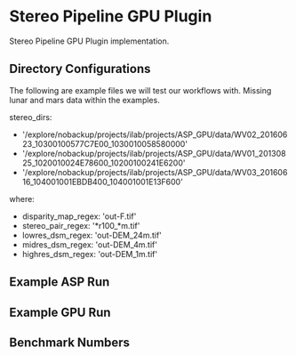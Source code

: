 # Stereo Pipeline GPU Plugin

Stereo Pipeline GPU Plugin implementation.

## Directory Configurations

The following are example files we will test our workflows with.
Missing lunar and mars data within the examples.

stereo_dirs:

  - '/explore/nobackup/projects/ilab/projects/ASP_GPU/data/WV02_20160623_10300100577C7E00_1030010058580000'
  - '/explore/nobackup/projects/ilab/projects/ASP_GPU/data/WV01_20130825_1020010024E78600_10200100241E6200'
  - '/explore/nobackup/projects/ilab/projects/ASP_GPU/data/WV03_20160616_104001001EBDB400_104001001E13F600'

where:

  - disparity_map_regex: 'out-F.tif'
  - stereo_pair_regex: '*r100_*m.tif'
  - lowres_dsm_regex: 'out-DEM_24m.tif'
  - midres_dsm_regex: 'out-DEM_4m.tif'
  - highres_dsm_regex: 'out-DEM_1m.tif'

## Example ASP Run

## Example GPU Run

## Benchmark Numbers
